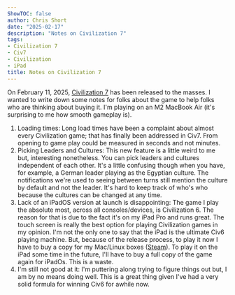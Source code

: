 ```yaml
---
ShowTOC: false
author: Chris Short
date: "2025-02-17"
description: "Notes on Civilization 7"
tags:
- Civilization 7
- Civ7
- Civilization
- iPad
title: Notes on Civilization 7
---
```


On February 11, 2025, [Civilization 7](https://civilization.2k.com/civ-vii/) has been released to the masses. I wanted to write down some notes for folks about the game to help folks who are thinking about buying it. I'm playing on an M2 MacBook Air (it's surprising to me how smooth gameplay is).

1. Loading times: Long load times have been a complaint about almost every Civilization game; that has finally been addressed in Civ7. From opening to game play could be measured in seconds and not minutes.
2. Picking Leaders and Cultures: This new feature is a little weird to me but, interesting nonetheless. You can pick leaders and cultures independent of each other. It's a little confusing though when you have, for example, a German leader playing as the Egyptian culture. The notifications we're used to seeing between turns still mention the culture by default and not the leader. It's hard to keep track of who's who because the cultures can be changed at any time.
3. Lack of an iPadOS version at launch is disappointing: The game I play the absolute most, across all consoles/devices, is Civilization 6. The reason for that is due to the fact it's on my iPad Pro and runs great. The touch screen is really the best option for playing Civilization games in my opinion. I'm not the only one to say that the iPad is the ultimate Civ6 playing machine. But, because of the release process, to play it now I have to buy a copy for my Mac/Linux boxes ([Steam](https://store.steampowered.com/app/1295660/Sid_Meiers_Civilization_VII/)). To play it on the iPad some time in the future, I'll have to buy a full copy of the game again for iPadOs. This is a waste.
4. I'm still not good at it: I'm puttering along trying to figure things out but, I am by no means doing well. This is a great thing given I've had a very solid formula for winning Civ6 for awhile now.